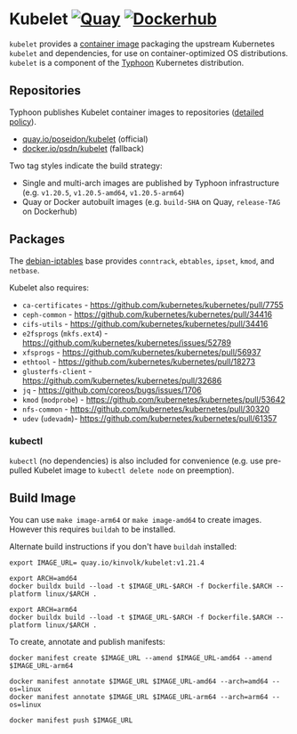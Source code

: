 # Kubelet [![Quay](https://img.shields.io/badge/container-quay-green)](https://quay.io/repository/poseidon/kubelet) [![Dockerhub](https://img.shields.io/badge/container-dockerhub-blue)](https://hub.docker.com/r/psdn/kubelet)

`kubelet` provides a [container image](https://quay.io/repository/poseidon/kubelet) packaging the upstream Kubernetes `kubelet` and dependencies, for use on container-optimized OS distributions. `kubelet` is a component of the [Typhoon](https://github.com/poseidon/typhoon) Kubernetes distribution.

## Repositories

Typhoon publishes Kubelet container images to repositories ([detailed policy](https://typhoon.psdn.io/topics/security/#container-images)).

* [quay.io/poseidon/kubelet](https://quay.io/repository/poseidon/kubelet) (official)
* [docker.io/psdn/kubelet](https://hub.docker.com/repository/docker/psdn/kubelet) (fallback)

Two tag styles indicate the build strategy:

* Single and multi-arch images are published by Typhoon infrastructure (e.g. `v1.20.5`, `v1.20.5-amd64`, `v1.20.5-arm64`)
* Quay or Docker autobuilt images (e.g. `build-SHA` on Quay, `release-TAG` on Dockerhub)

## Packages

The [debian-iptables](https://github.com/kubernetes/kubernetes/tree/master/build/debian-iptables) base provides `conntrack`, `ebtables`, `ipset`, `kmod`, and `netbase`.

Kubelet also requires:

* `ca-certificates` - https://github.com/kubernetes/kubernetes/pull/7755
* `ceph-common` - https://github.com/kubernetes/kubernetes/pull/34416
* `cifs-utils` - https://github.com/kubernetes/kubernetes/pull/34416
* `e2fsprogs` (`mkfs.ext4`) - https://github.com/kubernetes/kubernetes/issues/52789
* `xfsprogs` - https://github.com/kubernetes/kubernetes/pull/56937
* `ethtool` - https://github.com/kubernetes/kubernetes/pull/18273
* `glusterfs-client` - https://github.com/kubernetes/kubernetes/pull/32686
* `jq` - https://github.com/coreos/bugs/issues/1706
* `kmod` (`modprobe`) - https://github.com/kubernetes/kubernetes/pull/53642
* `nfs-common` - https://github.com/kubernetes/kubernetes/pull/30320
* `udev` (`udevadm`)- https://github.com/kubernetes/kubernetes/pull/61357

### kubectl

`kubectl` (no dependencies) is also included for convenience (e.g. use pre-pulled Kubelet image to `kubectl delete node` on preemption).

## Build Image

You can use `make image-arm64` or `make image-amd64` to create images. However this requires `buildah` to be installed.

Alternate build instructions if you don't have `buildah` installed:

```
export IMAGE_URL= quay.io/kinvolk/kubelet:v1.21.4

export ARCH=amd64
docker buildx build --load -t $IMAGE_URL-$ARCH -f Dockerfile.$ARCH --platform linux/$ARCH .

export ARCH=arm64
docker buildx build --load -t $IMAGE_URL-$ARCH -f Dockerfile.$ARCH --platform linux/$ARCH .
```

To create, annotate and publish manifests:
```
docker manifest create $IMAGE_URL --amend $IMAGE_URL-amd64 --amend $IMAGE_URL-arm64

docker manifest annotate $IMAGE_URL $IMAGE_URL-amd64 --arch=amd64 --os=linux
docker manifest annotate $IMAGE_URL $IMAGE_URL-arm64 --arch=arm64 --os=linux

docker manifest push $IMAGE_URL
```
